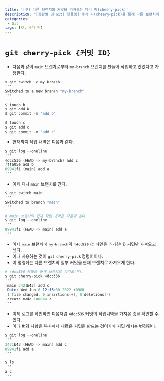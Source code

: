 ```yaml
---
title: '[깃] 다른 브랜치의 커밋을 가져오는 체리 픽(cheery-pick)'
description: "[상황별 깃(Git) 핸들링] 체리 픽(cheery-pick)을 통해 다른 브랜치에 있는 커밋을 내 브랜치로 가져오는 방법"
categories:
 - Git
tags: [깃, 체리 픽]
---
```


# `git cherry-pick {커밋 ID}`
- 다음과 같이 `main` 브랜치로부터 `my-branch` 브랜치를 만들어 작업하고 있었다고 가정한다.

```s
$ git switch -c my-branch
'''
Switched to a new branch "my-branch"
'''

$ touch b
$ git add b
$ git commit -m "add b"

$ touch c
$ git add c
$ git commit -m "add c"
```

- 현재까지 작업 내역은 다음과 같다.

```s
$ git log --oneline
'''
4dcc536 (HEAD -> my-branch) add c
7ffa05e add b
89941f1 (main) add a
'''
```

- 이제 다시 `main` 브랜치로 간다.

```s
$ git switch main
'''
Switched to branch "main"
'''

# main 브랜치의 현재 작업 내역은 다음과 같다.
$ git log --oneline
'''
89941f1 (HEAD -> main) add a
'''
```

- 이제 `main` 브랜치에 `my-branch`의 `4dcc536` (c 파일을 추가한다) 커밋만 가져오고 싶다.
- 이때 사용하는 것이 `git cherry-pick` 명령어이다.
- 이 명령어는 다른 브랜치의 일부 커밋을 현재 브랜치로 가져오게 한다.

```s
# 4dcc536 커밋을 현재 브랜치로 가져옵니다.
$ git cherry-pick 4dcc536
'''
[main 3421b43] add c
 Date: Wed Jun 8 12:15:00 2022 +0900
 1 file changed, 0 insertions(+), 0 deletions(-)
 create mode 100644 c
'''
```

- 이제 로그를 확인하면 다음처럼 `4dcc536` 커밋의 작업내역을 가져온 것을 확인할 수 있다.
- 이때 변경 사항을 복사해서 새로운 커밋을 만드는 것이기에 커밋 해시는 변경된다.

```s
$ git log --oneline
'''
3421b43 (HEAD -> main) add c
89941f1 add a
'''

$ ls
'''
a c
'''
```